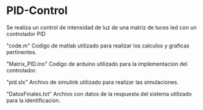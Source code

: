 # PID-Control
Se realiza un control de intensidad de luz de una matriz de luces led con un controlador PID

"code.m" Codigo de matlab utilizado para realizar los calculos y graficas pertinentes.

"Matrix_PID.ino" Codigo de arduino utilizado para la implementacion del controlador.

"pid.slx" Archivo de simulink utilizado para realizar las simulaciones.

"DatosFinales.txt" Archivo con datos de la respuesta del sistema utilizado para la identificacion.
